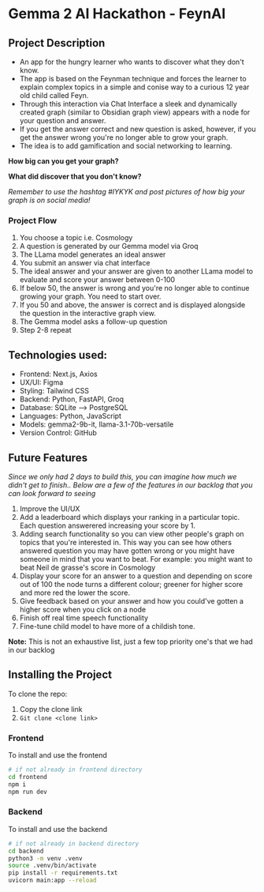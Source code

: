 # Gemma 2 AI Hackathon - FeynAI

## Project Description
- An app for the hungry learner who wants to discover what they don't know.
- The app is based on the Feynman technique and forces the learner to explain complex topics in a simple and conise way to a curious 12 year old child called Feyn.
- Through this interaction via Chat Interface a sleek and dynamically created graph (similar to Obsidian graph view) appears with a node for your question and answer.
- If you get the answer correct and new question is asked, however, if you get the answer wrong you're no longer able to grow your graph.
- The idea is to add gamification and social networking to learning. 

**How big can you get your graph?**

**What did discover that you don't know?**

_Remember to use the hashtag #IYKYK and post pictures of how big your graph is on social media!_

### Project Flow
1. You choose a topic i.e. Cosmology
2. A question is generated by our Gemma model via Groq
3. The LLama model generates an ideal answer
4. You submit an answer via chat interface
5. The ideal answer and your answer are given to another LLama model to evaluate and score your answer between 0-100
6. If below 50, the answer is wrong and you're no longer able to continue growing your graph. You need to start over.
7. If you 50 and above, the answer is correct and is displayed alongside the question in the interactive graph view.
8. The Gemma model asks a follow-up question
9. Step 2-8 repeat



## Technologies used:

- Frontend: Next.js, Axios
- UX/UI: Figma
- Styling: Tailwind CSS
- Backend: Python, FastAPI, Groq
- Database: SQLite --> PostgreSQL
- Languages: Python, JavaScript
- Models: gemma2-9b-it, llama-3.1-70b-versatile
- Version Control: GitHub

## Future Features

_Since we only had 2 days to build this, you can imagine how much we didn't get to finish.. Below are a few of the features in our backlog that you can look forward to seeing_

1. Improve the UI/UX
2. Add a leaderboard which displays your ranking in a particular topic. Each question answerered increasing your score by 1.
3. Adding search functionality so you can view other people's graph on topics that you're interested in. This way you can see how others answered question you may have gotten wrong or you might have someone in mind that you want to beat. For example: you might want to beat Neil de grasse's score in Cosmology
4. Display your score for an answer to a question and depending on score out of 100 the node turns a different colour; greener for higher score and more red the lower the score.
5. Give feedback based on your answer and how you could've gotten a higher score when you click on a node
6. Finish off real time speech functionality
7. Fine-tune child model to have more of a childish tone.
   
**Note:** This is not an exhaustive list, just a few top priority one's that we had in our backlog

## Installing the Project

To clone the repo:

1. Copy the clone link
2. `Git clone <clone link>`

### Frontend

To install and use the frontend

```sh
# if not already in frontend directory
cd frontend
npm i
npm run dev
```

### Backend

To install and use the backend

```sh
# if not already in backend directory
cd backend
python3 -m venv .venv
source .venv/bin/activate
pip install -r requirements.txt
uvicorn main:app --reload
```

